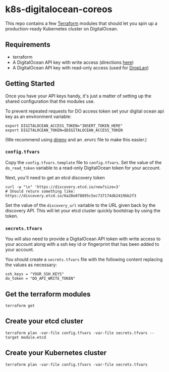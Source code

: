 # k8s-digitalocean-coreos
This repo contains a few [Terraform](https://www.terraform.io/) modules that
should let you spin up a production-ready Kubernetes cluster on DigitalOcean.

## Requirements
* terraform
* A DigitalOcean API key with write access (directions
  [here](https://www.digitalocean.com/community/tutorials/how-to-use-the-digitalocean-api-v2))
* A DigitalOcean API key with read-only access (used for
  [DropLan](https://github.com/tam7t/droplan))

## Getting Started

Once you have your API keys handy, it's just a matter of setting up the shared
configuration that the modules use.

To prevent repeated requests for DO access token set your digital ocean api key
as an environment variable:
```
export DIGITALOCEAN_ACCESS_TOKEN="INSERT_TOKEN_HERE"
export DIGITALOCEAN_TOKEN=$DIGITALOCEAN_ACCESS_TOKEN
```
(We recommend using [direnv](https://github.com/direnv/direnv) and an .envrc file to make this easier.)

### `config.tfvars`
Copy the `config.tfvars.template` file to `config.tfvars`. Set the value of the
`do_read_token` variable to a read-only DigitalOcean token for your account.

Next, you'll need to get an etcd discovery token

```
curl -w "\n" 'https://discovery.etcd.io/new?size=3'
# Should return something like: https://discovery.etcd.io/6a28e078895c5ec737174db2419bb2f3
```

Set the value of the `discovery_url` variable to the URL given back by the
discovery API. This will let your etcd cluster quickly bootstrap by using the
token.

### `secrets.tfvars`
You will also need to provide a DigitalOcean API token with write access to
your account along with a ssh key id or fingerprint that has been added to your
account.

You should create a `secrets.tfvars` file with the following content replacing the values as necessary:

```
ssh_keys = "YOUR_SSH_KEYS"
do_token = "DO_API_WRITE_TOKEN"
```
## Get the terraform modules
```
terraform get
```

## Create your etcd cluster
```
terraform plan -var-file config.tfvars -var-file secrets.tfvars --target module.etcd
```

## Create your Kubernetes cluster

```
terraform plan -var-file config.tfvars -var-file secrets.tfvars
```
